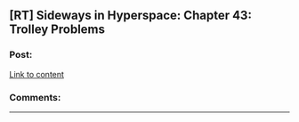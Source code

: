 ## [RT] Sideways in Hyperspace: Chapter 43: Trolley Problems

### Post:

[Link to content](https://sidewaysfiction.wordpress.com/2020/04/19/trolley-problems/)

### Comments:

---

